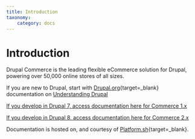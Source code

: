 ```yaml
---
title: Introduction
taxonomy:
    category: docs
---
```


# Introduction

Drupal Commerce is the leading flexible eCommerce solution for Drupal,
powering over 50,000 online stores of all sizes.

If you are new to Drupal, start with [Drupal.org]{target=_blank} documentation on [Understanding Drupal]

[If you develop in Drupal 7, access documentation here for Commerce 1.x](./commerce1)

[If you develop in Drupal 8, access documentation here for Commerce 2.x](./commerce2)

Documentation is hosted on, and courtesy of [Platform.sh]{target=_blank}.

[Platform.sh]: https://platform.sh
[Drupal.org]: https://www.drupal.org
[Understanding Drupal]: https://www.drupal.org/docs/8/understanding-drupal-8